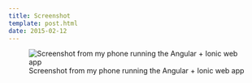 ```yaml
---
title: Screenshot
template: post.html
date: 2015-02-12
---
```

<figure>
  <img src="https://s3.amazonaws.com/rewferguson.com/img/TodoRedo/todoredo-screenshot-577x1024.png" alt="Screenshot from my phone running the Angular + Ionic web app" />
  <figcaption>
    Screenshot from my phone running the Angular + Ionic web app
  </figcaption>
</figure>

